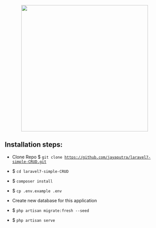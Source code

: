 <p align="center"><img src="https://res.cloudinary.com/dtfbvvkyp/image/upload/v1566331377/laravel-logolockup-cmyk-red.svg" width="400"></p>

## Installation steps:

- Clone Repo $ <code>git clone https://github.com/jayaputra/laravel7-simple-CRUD.git</code>

- $ <code>cd laravel7-simple-CRUD</code> 

- $ <code>composer install</code>

- $ <code>cp .env.example .env</code>

- Create new database for this application</code>

- $ <code>php artisan migrate:fresh --seed</code>

- $ <code>php artisan serve</code>